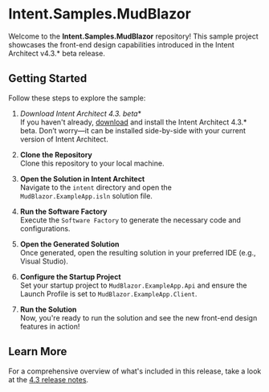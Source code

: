 # Intent.Samples.MudBlazor

Welcome to the **Intent.Samples.MudBlazor** repository! This sample project showcases the front-end design capabilities introduced in the Intent Architect v4.3.* beta release.

## Getting Started

Follow these steps to explore the sample:

1. **Download Intent Architect 4.3.* beta**  
   If you haven't already, [download](https://intentarchitect.com/#/downloads) and install the Intent Architect 4.3.* beta. Don’t worry—it can be installed side-by-side with your current version of Intent Architect.

2. **Clone the Repository**  
   Clone this repository to your local machine.

3. **Open the Solution in Intent Architect**  
   Navigate to the `intent` directory and open the `MudBlazor.ExampleApp.isln` solution file.

4. **Run the Software Factory**  
   Execute the `Software Factory` to generate the necessary code and configurations.

5. **Open the Generated Solution**  
   Once generated, open the resulting solution in your preferred IDE (e.g., Visual Studio).

6. **Configure the Startup Project**  
   Set your startup project to `MudBlazor.ExampleApp.Api` and ensure the Launch Profile is set to `MudBlazor.ExampleApp.Client`.

7. **Run the Solution**  
   Now, you're ready to run the solution and see the new front-end design features in action!

## Learn More

For a comprehensive overview of what's included in this release, take a look at the [4.3 release notes](https://docs.intentarchitect.com/articles/release-notes/intent-architect-v4.3.html).
